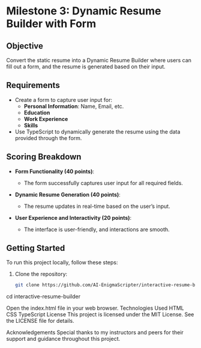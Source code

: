 # Milestone 3: Dynamic Resume Builder with Form

## Objective

Convert the static resume into a Dynamic Resume Builder where users can fill out a form, and the resume is generated based on their input.

## Requirements

- Create a form to capture user input for:
  - **Personal Information**: Name, Email, etc.
  - **Education**
  - **Work Experience**
  - **Skills**
- Use TypeScript to dynamically generate the resume using the data provided through the form.

## Scoring Breakdown

- **Form Functionality (40 points)**:
  - The form successfully captures user input for all required fields.

- **Dynamic Resume Generation (40 points)**:
  - The resume updates in real-time based on the user’s input.

- **User Experience and Interactivity (20 points)**:
  - The interface is user-friendly, and interactions are smooth.

## Getting Started

To run this project locally, follow these steps:

1. Clone the repository:
   ```bash
   git clone https://github.com/AI-EnigmaScripter/interactive-resume-builder.git
   
cd interactive-resume-builder

Open the index.html file in your web browser.
Technologies Used
HTML
CSS
TypeScript
License
This project is licensed under the MIT License. See the LICENSE file for details.

Acknowledgements
Special thanks to my instructors and peers for their support and guidance throughout this project.
